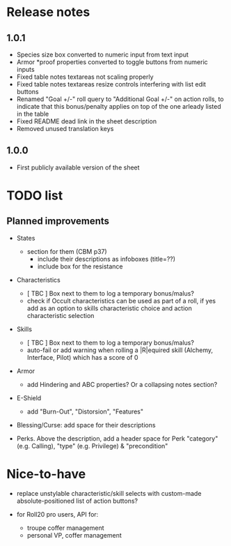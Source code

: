 # Release notes

## 1.0.1
- Species size box converted to numeric input from text input
- Armor *proof properties converted to toggle buttons from numeric inputs
- Fixed table notes textareas not scaling properly
- Fixed table notes textareas resize controls interfering with list edit buttons
- Renamed "Goal +/-" roll query to "Additional Goal +/-" on action rolls, to indicate that this bonus/penalty applies on top of the one arleady listed in the table
- Fixed README dead link in the sheet description
- Removed unused translation keys

## 1.0.0
- First publicly available version of the sheet

# TODO list

## Planned improvements

- States
    - section for them (CBM p37)
        - include their descriptions as infoboxes (title=??)
        - include box for the resistance

- Characteristics
    - [ TBC ] Box next to them to log a temporary bonus/malus?
    - check if Occult characteristics can be used as part of a roll, if yes add as an option to skills characteristic choice and action characteristic selection

- Skills
    - [ TBC ] Box next to them to log a temporary bonus/malus?
    - auto-fail or add warning when rolling a |R|equired skill (Alchemy, Interface, Pilot) which has a score of 0

- Armor
    - add Hindering and ABC properties? Or a collapsing notes section?

- E-Shield
    - add "Burn-Out", "Distorsion", "Features"

- Blessing/Curse: add space for their descriptions

- Perks. Above the description, add a header space for Perk "category" (e.g. Calling), "type" (e.g. Privilege) & "precondition"



# Nice-to-have
- replace unstylable characteristic/skill selects with custom-made absolute-positioned list of action buttons?

- for Roll20 pro users, API for:
    - troupe coffer management
    - personal VP, coffer management


